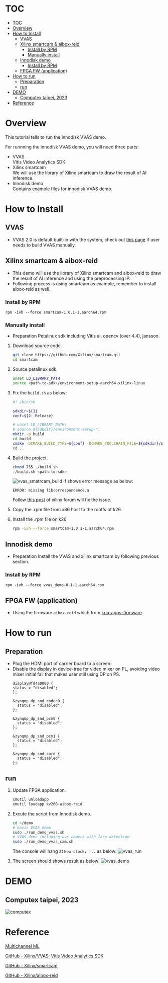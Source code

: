 <!--
 Copyright (c) 2022 Innodisk crop.
 
 This software is released under the MIT License.
 https://opensource.org/licenses/MIT
-->

# TOC
- [TOC](#toc)
- [Overview](#overview)
- [How to Install](#how-to-install)
  - [VVAS](#vvas)
  - [Xilinx smartcam \& aibox-reid](#xilinx-smartcam--aibox-reid)
    - [Install by RPM](#install-by-rpm)
    - [Manually install](#manually-install)
  - [Innodisk demo](#innodisk-demo)
    - [Install by RPM](#install-by-rpm-1)
  - [FPGA FW (application)](#fpga-fw-application)
- [How to run](#how-to-run)
  - [Preparation](#preparation)
  - [run](#run)
- [DEMO](#demo)
  - [Computex taipei, 2023](#computex-taipei-2023)
- [Reference](#reference)

# Overview
This tutorial tells to run the innodisk VVAS demo.

For runnning the innodisk VVAS demo, you will need three parts:
- VVAS  
  Vitis Video Analytics SDK.
- Xilinx smartcam  
  We will use the library of Xilinx smartcam to draw the result of AI inference.
- Innodisk demo  
  Contains example files for innodisk VVAS demo.

# How to Install
## VVAS
- VVAS 2.0 is default built-in with the system, check out [this page](../2.Software/VVAS.md) if user needs to build VVAS manually.
## Xilinx smartcam & aibox-reid
- This demo will use the library of Xilinx smartcam and aibox-reid to draw the result of AI inference and using the preprocessing IP.
- Following process is using smartcam as example, remember to install aibox-reid as well.

### Install by RPM
```
rpm -ivh --force smartcam-1.0.1-1.aarch64.rpm
```
### Manually install
- Preparation
    Petalinux sdk including Vitis ai, opencv (over 4.4), jansson.
1. Download source code.
    
    ```bash
    git clone https://github.com/Xilinx/smartcam.git
    cd smartcam
    ```
    
2. Source petalinux sdk.
    
    ```bash
    unset LD_LIBRARY_PATH
    source <path-to-sdk>/environment-setup-aarch64-xilinx-linux
    ```
    
3. Fix the `build.sh` as below:
    
    ```bash
    #! /bin/sh
    
    sdkdir=${1}
    conf=${2:-Release}
    
    # unset LD_LIBRARY_PATH;
    # source ${sdkdir}/environment-setup-*;
    mkdir -p build
    cd build
    cmake -DCMAKE_BUILD_TYPE=${conf} -DCMAKE_TOOLCHAIN_FILE=${sdkdir}/sysroots/x86_64-petalinux-linux/usr/share/cmake/OEToolchainConfig.cmake ../ && make -j && make package
    cd ..
    ```
    
4. Build the project.
    
    ```bash
    chmod 755 ./build.sh
    ./build.sh <path-to-sdk>
    ```
    ![vvas_smatrcam_build](fig/vvas_smatrcam_build.gif)
    If shows error message as below:
    ```
    ERROR: missing libcorrespondence.a
    ```
    Follow [this post](https://support.xilinx.com/s/question/0D52E00006mEc4wSAC/building-smartcam-app-error-missing-libcorrespondencea-?language=en_US) of xilinx forum will fix the issue.
    
5. Copy the .rpm file from x86 host to the rootfs of k26.
6. Install the .rpm file on k26.
    
    ```bash
    rpm -ivh --force smartcam-1.0.1-1.aarch64.rpm
    ```
## Innodisk demo
- Preparation
    Install the VVAS and xilinx smartcam by following previous section.
### Install by RPM
```
rpm -ivh --force vvas_demo-0.1-1.aarch64.rpm
```

## FPGA FW (application)
- Using the firmware `aibox-reid` which from [kria-apps-firmware](https://github.com/Xilinx/kria-apps-firmware).


# How to run
## Preparation
- Plug the HDMI port of carrier board to a screen.
- Disable the display in device-tree for video mixer on PL, avoiding video mixer initial fail that makes user still using DP on PS.
  ```device-tree
  display@fd4a0000 {
  status = "disabled";
  };

  &zynqmp_dp_snd_codec0 {
    status = "disabled";
  };

  &zynqmp_dp_snd_pcm0 {
    status = "disabled";
  };

  &zynqmp_dp_snd_pcm1 {
    status = "disabled";
  };

  &zynqmp_dp_snd_card {
    status = "disabled";
  };
  ```

## run 

1. Update FPGA application.
    
    ```bash
    xmutil unloadapp
    xmutil loadapp kv260-aibox-reid
    ```
    
2. Excute the script from Innodisk demo.
    
    ```bash
    cd ~/demo
    # basic VVAS demo
    sudo ./run_demo_vvas.sh
    # VVAS demo including uvc camera with face detection
    sudo ./run_demo_vvas_cam.sh
    ```
    The console will hang at `New clock: ...` as below:
    ![vvas_run](fig/vvas_run.gif)
3. The screen should shows result as below:
   ![vvas_demo](fig/vvas_demo.jpg)


# DEMO
## Computex taipei, 2023
![computex](fig/vvas_computex_2023.gif)

# Reference

[Multichannel ML](https://xilinx.github.io/VVAS/main/build/html/docs/Embedded/Tutorials/MultiChannelML.html)

[GitHub - Xilinx/VVAS: Vitis Video Analytics SDK](https://github.com/Xilinx/VVAS)

[GitHub - Xilinx/smartcam](https://github.com/Xilinx/smartcam)

[GitHub - Xilinx/aibox-reid](https://github.com/Xilinx/aibox-reid)